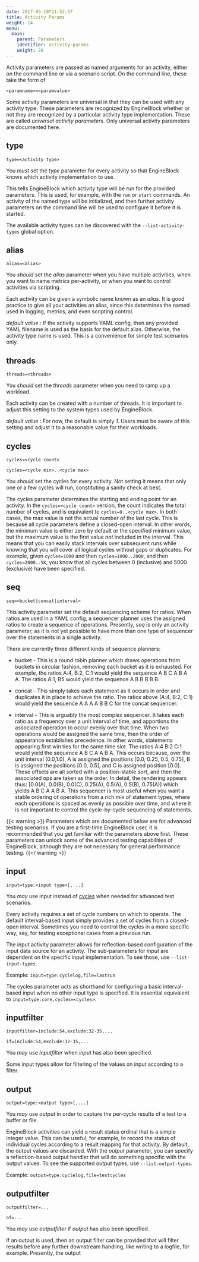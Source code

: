 ```yaml
---
date: 2017-05-19T21:52:57
title: Activity Params
weight: 14
menu:
  main:
    parent: Parameters
    identifier: activity-params
    weight: 28
---
```


Activity parameters are passed as named arguments for an activity, either on the
command line or via a scenario script. On the command line, these take the form
of

    <paramname>=<paramvalue>

Some activity parameters are universal in that they can be used with any
activity type. These parameters are recognized by EngineBlock whether or not
they are recognized by a particular activity type implementation. These are
called _universal activity parameters_. Only universal activity parameters are
documented here.

## type

`type=<activity type>`

You *must* set the _type_ parameter for every activity so that EngineBlock
knows which activity implementation to use.

This tells EngineBlock which activity type will be run for the provided
parameters. This is used, for example, with the `run` or `start` commands. An
activity of the named type will be initialized, and then further activity
parameters on the command line will be used to configure it before it is
started.

The available activity types can be discovered with the `--list-activity-types`
global option.
        
## alias

`alias=<alias>`

You *should* set the _alias_ parameter when you have multiple activities,
when you want to name metrics per-activity, or when you want to control
activities via scripting.

Each activity can be given a symbolic name known as an _alias_. It is good
practice to give all your activities an alias, since this determines the named
used in logging, metrics, and even scripting control.

_default value_ : If the activity supports YAML config, then any provided YAML
filename is used as the basis for the default alias. Otherwise, the activity
type name is used. This is a convenience for simple test scenarios only.

## threads

`threads=<threads>`

You *should* set the _threads_ parameter when you need to ramp up a workload.

Each activity can be created with a number of threads. It is important to adjust
this setting to the system types used by EngineBlock.

_default value_ : For now, the default is simply *1*. Users must be aware of
 this setting and adjust it to a reasonable value for their workloads. 

## cycles

`cycles=<cycle count>`

`cycles=<cycle min>..<cycle max>`

You *should* set the cycles for every activity. Not setting it means that only
one or a few cycles will run, constituting a sanity check at best.

The cycles parameter determines the starting and ending point for an activity.
In the `cycles=<cycle count>` version, the count indicates the total number of
cycles, and is equivalent to `cycles=0..<cycle max>`. In both cases, the max
value is not the actual number of the last cycle. This is because all cycle
parameters define a closed-open interval. In other words, the minimum value is
either zero by default or the specified minimum value, but the maximum value is
the first value *not* included in the interval. This means that you can easily
stack intervals over subsequent runs while knowing that you will cover all
logical cycles without gaps or duplicates. For example, given `cycles=1000` and
then `cycles=1000..2000`, and then `cycles=2000..5K`, you know that all cycles
between 0 (inclusive) and 5000 (exclusive) have been specified.

## seq

`seq=<bucket|concat|interval>`

This activity parameter set the default sequencing scheme for ratios. When
ratios are used in a YAML config, a sequencer planner uses the assigned ratios
to create a sequence of operations. Presently, *seq* is only an activity
parameter, as it is not yet possible to have more than one type of sequencer
over the statements in a single activity.

There are currently three different kinds of sequence planners:

 - bucket - This is a round robin planner which draws operations from buckets in
 circular fashion, removing each bucket as it is exhausted. For example, the
 ratios A:4, B:2, C:1 would yield the sequence A B C A B A A. The ratios A:1, B5
 would yield the sequence A B B B B B.
 
 - concat - This simply takes each statement as it occurs in order and duplicates
 it in place to achieve the ratio. The ratios above (A:4, B:2, C:1) would yield
 the sequence A A A A B B C for the concat sequencer.
 
 - interval - This is arguably the most complex sequencer. It takes each ratio
 as a frequency over a unit interval of time, and apportions the associated
 operation to occur evenly over that time. When two operations would be assigned
 the same time, then the order of appearance establishes precedence. In other
 words, statements appearing first win ties for the same time slot. The ratios
 A:4 B:2 C:1 would yield the sequence A B C A A B A. This occurs because, over
 the unit interval (0.0,1.0), A is assigned the positions [0.0, 0.25, 0.5,
 0.75], B is assigned the positions [0.0, 0.5], and C is assigned position
 [0.0]. These offsets are all sorted with a position-stable sort, and then the
 associated ops are taken as the order. In detail, the rendering appears thus:
 [0.0(A), 0.0(B), 0.0(C), 0.25(A), 0.5(A), 0.5(B), 0.75(A)] which yields A B C A
 A B A. This sequencer is most useful when you want a stable ordering of
 operations from a rich mix of statement types, where each operations is spaced
 as evenly as possible over time, and where it is not important to control the
 cycle-by-cycle sequencing of statements.

{{< warning >}}
Parameters which are documented below are for advanced testing scenarios.
If you are a first-time EngineBlock user, it is recommended that you
get familiar with the parameters above first. These parameters can unlock
some of the advanced testing capabilities of EngineBlock, although they are
not necessary for general performance testing.
{{</ warning >}}

## input

`input=type:<input type>[,...]`

You *may* use input instead of [cycles](#cycles) when needed for advanced test
scenarios.

Every activity requires a set of cycle numbers on which to operate. The default
interval-based input simply provides a set of cycles from a closed-open interval.
Sometimes you need to control the cycles in a more specific way, say, for testing
exceptional cases from a previous run.

The input activity parameter allows for reflection-based configuration of the
input data source for an activity. The sub-parameters for _input_ are dependent
on the specific input implementation. To see those, use `--list-input-types`.

Example: `input=type:cyclelog,file=lastrun`

The cycles parameter acts as shorthand for configuring a basic interval-based
input when no other input type is specified. It is essential equivalent to
`input=type:core,cycles=<cycles>`.


## inputfilter

`inputfilter=include:54,exclude:32-35,...`

`if=include:54,exclude:32-35,...`

You *may* use _inputfilter_ when _input_ has also been specified.

Some input types allow for filtering of the values on input according to a filter.

## output

`output=type:<output type>[,...]`

You *may* use _output_ in order to capture the per-cycle results of a test to
a buffer or file.

EngineBlock activities can yield a result status ordinal that is a simple integer
value. This can be useful, for example, to record the status of individual cycles
according to a result mapping for that activity. By default, the output values
are discarded. With the _output_ parameter, you can specify a reflection-based
output handler that will do something specific with the output values. To see
the supported output types, use `--list-output-types`.

Example: `output=type:cyclelog,file=testcycles`

## outputfilter

`outputfilter=...`

`of=...`

You *may* use _outputfilter_ if _output_ has also been specified.

If an output is used, then an output filter can be provided that will filter
results before any further downstream handling, like writing to a logfile, for example.
Presently, the output






